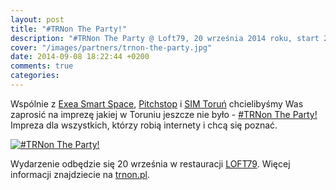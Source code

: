 ```yaml
---
layout: post
title: "#TRNon The Party!"
description: "#TRNon The Party @ Loft79, 20 września 2014 roku, start 20:00. Zapraszamy!"
cover: "/images/partners/trnon-the-party.jpg"
date: 2014-09-08 18:22:44 +0200
comments: true
categories: 
---
```

Wspólnie z&nbsp;<a href="http://smart.exea.pl" target="_blank">Exea Smart Space</a>, <a href="https://www.facebook.com/pitchstoptv" target="_blank">Pitchstop</a> i&nbsp;<a href="https://www.facebook.com/pages/SIM-Toru%C5%84/355494957889158" target="_blank">SIM Toruń</a> chcielibyśmy Was zaprosić na imprezę jakiej w Toruniu jeszcze nie było - <a href="http://trnon.pl" target="_blank">#TRNon The Party!</a> Impreza dla wszystkich, którzy robią internety i&nbsp;chcą się poznać.

<div class="row text-center" style="margin-bottom:10px;">
  <div class="col-md-12">
    <a class="no-text-decoration" href="http://trnon.pl" target="_blank">
      <img class="no-border" src="{{ root_url }}/images/partners/trnon-the-party.jpg" alt="#TRNon The Party!" />
    </a>
  </div>
</div>

Wydarzenie odbędzie się 20 września w&nbsp;restauracji <a href="http://www.loft79.pl" target="_blank">LOFT79</a>. Więcej informacji znajdziecie na <a href="http://trnon.pl" target="_blank">trnon.pl</a>.